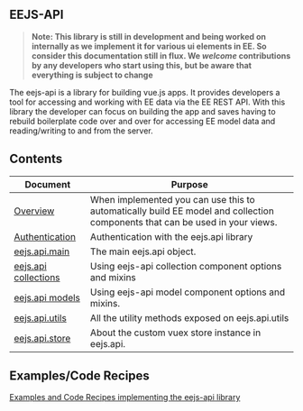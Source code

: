 ## EEJS-API

> **Note: This library is still in development and being worked on internally as we implement it for various ui elements in EE.  So consider this documentation still in flux.  We _welcome_ contributions by any developers who start using this, but be aware that everything is subject to change**

The eejs-api is a library for building vue.js apps.  It provides developers a tool for accessing and working with EE data via the EE REST API.  With this library the developer can focus on building the app and saves having to rebuild boilerplate code over and over for accessing EE model data and reading/writing to and from the server.

## Contents

Document | Purpose |
|--------|---------|
[Overview](eejs-api-overview.md) | When implemented you can use this to automatically build EE model and collection components that can be used in your views.
[Authentication](eejs-api-authentication.md) | Authentication with the eejs.api library
[eejs.api.main](eejs-api-main.md) | The main eejs.api object. 
[eejs.api collections](eejs-api-collections.md) | Using eejs-api collection component options and mixins
[eejs.api models](eejs-api-models.md) | Using eejs-api model component options and mixins.
[eejs.api.utils](eejs-api-utils.md) | All the utility methods exposed on eejs.api.utils
[eejs.api.store](eejs-api-store.md) | About the custom vuex store instance in eejs.api.
 
## Examples/Code Recipes

[Examples and Code Recipes implementing the eejs-api library](examples/README.md)